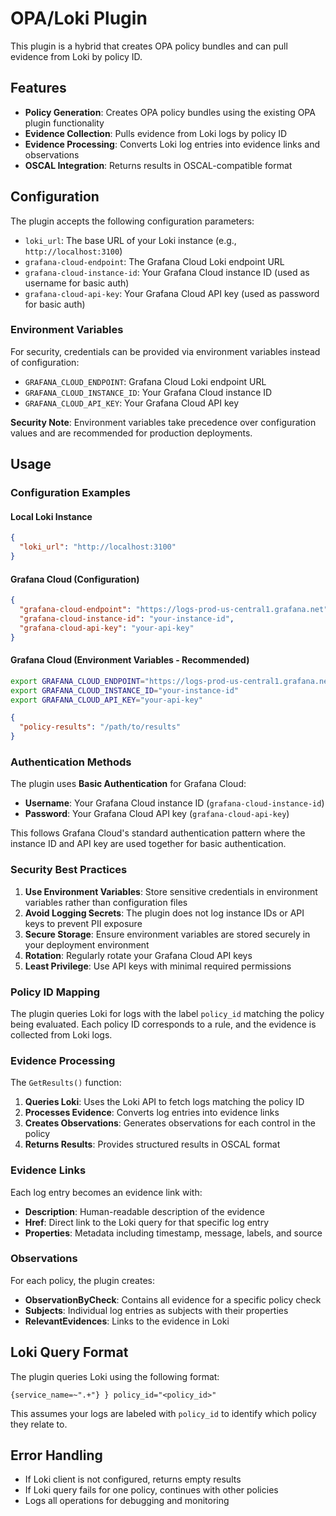 # OPA/Loki Plugin

This plugin is a hybrid that creates OPA policy bundles and can pull evidence from Loki by policy ID.

## Features

- **Policy Generation**: Creates OPA policy bundles using the existing OPA plugin functionality
- **Evidence Collection**: Pulls evidence from Loki logs by policy ID
- **Evidence Processing**: Converts Loki log entries into evidence links and observations
- **OSCAL Integration**: Returns results in OSCAL-compatible format

## Configuration

The plugin accepts the following configuration parameters:

- `loki_url`: The base URL of your Loki instance (e.g., `http://localhost:3100`)
- `grafana-cloud-endpoint`: The Grafana Cloud Loki endpoint URL
- `grafana-cloud-instance-id`: Your Grafana Cloud instance ID (used as username for basic auth)
- `grafana-cloud-api-key`: Your Grafana Cloud API key (used as password for basic auth)

### Environment Variables

For security, credentials can be provided via environment variables instead of configuration:

- `GRAFANA_CLOUD_ENDPOINT`: Grafana Cloud Loki endpoint URL
- `GRAFANA_CLOUD_INSTANCE_ID`: Your Grafana Cloud instance ID
- `GRAFANA_CLOUD_API_KEY`: Your Grafana Cloud API key

**Security Note**: Environment variables take precedence over configuration values and are recommended for production deployments.

## Usage

### Configuration Examples

#### Local Loki Instance
```json
{
  "loki_url": "http://localhost:3100"
}
```

#### Grafana Cloud (Configuration)
```json
{
  "grafana-cloud-endpoint": "https://logs-prod-us-central1.grafana.net",
  "grafana-cloud-instance-id": "your-instance-id",
  "grafana-cloud-api-key": "your-api-key"
}
```

#### Grafana Cloud (Environment Variables - Recommended)
```bash
export GRAFANA_CLOUD_ENDPOINT="https://logs-prod-us-central1.grafana.net"
export GRAFANA_CLOUD_INSTANCE_ID="your-instance-id"
export GRAFANA_CLOUD_API_KEY="your-api-key"
```

```json
{
  "policy-results": "/path/to/results"
}
```

### Authentication Methods

The plugin uses **Basic Authentication** for Grafana Cloud:

- **Username**: Your Grafana Cloud instance ID (`grafana-cloud-instance-id`)
- **Password**: Your Grafana Cloud API key (`grafana-cloud-api-key`)

This follows Grafana Cloud's standard authentication pattern where the instance ID and API key are used together for basic authentication.

### Security Best Practices

1. **Use Environment Variables**: Store sensitive credentials in environment variables rather than configuration files
2. **Avoid Logging Secrets**: The plugin does not log instance IDs or API keys to prevent PII exposure
3. **Secure Storage**: Ensure environment variables are stored securely in your deployment environment
4. **Rotation**: Regularly rotate your Grafana Cloud API keys
5. **Least Privilege**: Use API keys with minimal required permissions

### Policy ID Mapping

The plugin queries Loki for logs with the label `policy_id` matching the policy being evaluated. Each policy ID corresponds to a rule, and the evidence is collected from Loki logs.

### Evidence Processing

The `GetResults()` function:

1. **Queries Loki**: Uses the Loki API to fetch logs matching the policy ID
2. **Processes Evidence**: Converts log entries into evidence links
3. **Creates Observations**: Generates observations for each control in the policy
4. **Returns Results**: Provides structured results in OSCAL format

### Evidence Links

Each log entry becomes an evidence link with:
- **Description**: Human-readable description of the evidence
- **Href**: Direct link to the Loki query for that specific log entry
- **Properties**: Metadata including timestamp, message, labels, and source

### Observations

For each policy, the plugin creates:
- **ObservationByCheck**: Contains all evidence for a specific policy check
- **Subjects**: Individual log entries as subjects with their properties
- **RelevantEvidences**: Links to the evidence in Loki

## Loki Query Format

The plugin queries Loki using the following format:
```
{service_name=~".+"} } policy_id="<policy_id>"
```

This assumes your logs are labeled with `policy_id` to identify which policy they relate to.

## Error Handling

- If Loki client is not configured, returns empty results
- If Loki query fails for one policy, continues with other policies
- Logs all operations for debugging and monitoring